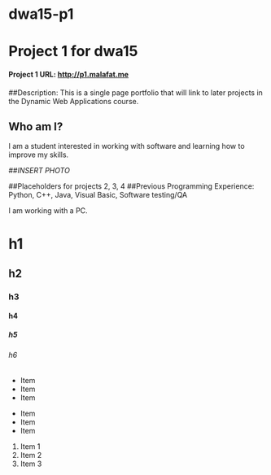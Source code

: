 # dwa15-p1
# Project 1 for dwa15

#### Project 1 URL: http://p1.malafat.me

##Description: 
This is a single page portfolio that will link to later projects in the Dynamic Web Applications course.

## Who am I?
I am a student interested in working with software and learning how to improve my skills. 

##*INSERT PHOTO*

##Placeholders for projects 2, 3, 4
##Previous Programming Experience: 
Python, C++, Java, Visual Basic, Software testing/QA

I am working with a PC.

# h1
## h2
### h3
#### h4
##### h5
###### h6
* Item
* Item
* Item

- Item
- Item
- Item

1. Item 1
2. Item 2
3. Item 3